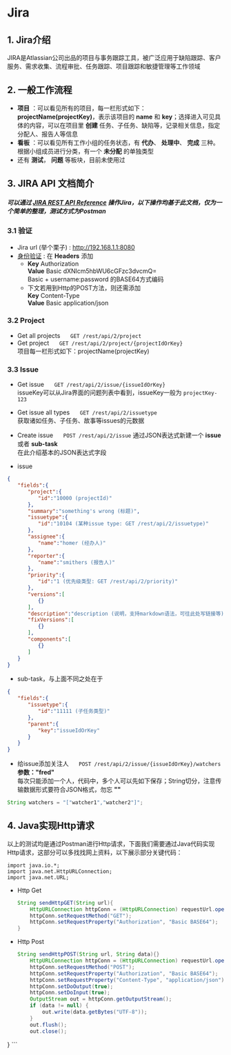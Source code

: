 # Jira

## 1. Jira介绍
JIRA是Atlassian公司出品的项目与事务跟踪工具，被广泛应用于缺陷跟踪、客户服务、需求收集、流程审批、任务跟踪、项目跟踪和敏捷管理等工作领域

## 2. 一般工作流程
  * **项目** ：可以看见所有的项目，每一栏形式如下：**projectName(projectKey)**，表示该项目的 **name** 和 **key**；选择进入可见具体的内容，可以在项目里 **创建** 任务、子任务、缺陷等，记录相关信息，指定分配人、报告人等信息
  * **看板** ：可以看见所有工作小组的任务状态，有 **代办**、 **处理中**、 **完成** 三种。根据小组成员进行分类，有一个 **未分配** 的单独类型
  * 还有 **测试**， **问题** 等板块，目前未使用过

## 3. JIRA API 文档简介
##### 可以通过 [JIRA REST API Reference](https://docs.atlassian.com/software/jira/docs/api/REST/7.1.7/?_ga=2.102340485.525700284.1517821635-1557436875.1517821556) 操作Jira，以下操作均基于此文档，仅为一个简单的整理，测试方式为Postman ####
### 3.1 验证
* Jira url (举个栗子) : http://192.168.1.1:8080  <br/>
* [身份验证](https://developer.atlassian.com/server/jira/platform/basic-authentication/) : 在 **Headers** 添加 <br/>
  * **Key** Authorization <br/>
    **Value** Basic dXNlcm5hbWU6cGFzc3dvcmQ= <br/>
    Basic + username:password 的BASE64方式编码 <br/>
  * 下文若用到Http的POST方法，则还需添加<br/>
    **Key** Content-Type <br/>
    **Value** Basic application/json <br/>

### 3.2 Project
* Get all projects &nbsp;&nbsp;&nbsp;&nbsp;&nbsp;```GET /rest/api/2/project```
* Get project &nbsp;&nbsp;&nbsp;&nbsp;&nbsp;```GET /rest/api/2/project/{projectIdOrKey}``` <br/>
项目每一栏形式如下：projectName(projectKey)

### 3.3 Issue
* Get issue &nbsp;&nbsp;&nbsp;&nbsp;&nbsp;```GET /rest/api/2/issue/{issueIdOrKey}``` <br/>
issueKey可以从Jira界面的问题列表中看到，issueKey一般为 ```projectKey-123```
* Get issue all types &nbsp;&nbsp;&nbsp;&nbsp;&nbsp;```GET /rest/api/2/issuetype``` <br/>
获取诸如任务、子任务、故事等issues的元数据
* Create issue  &nbsp;&nbsp;&nbsp;&nbsp;&nbsp;```POST /rest/api/2/issue```
通过JSON表达式新建一个 **issue** 或者 **sub-task** <br/>
在此介绍基本的JSON表达式字段 <br/>

 * issue

  ```JSON
  {
　　"fields":{
　　　　"project":{
　　　　　　"id":"10000 (projectId)"
　　　　},
　　　　"summary":"something's wrong (标题)",
　　　　"issuetype":{
　　　　　　"id":"10104 (某种issue type: GET /rest/api/2/issuetype)"
　　　　},
　　　　"assignee":{
　　　　　　"name":"homer (经办人)"
　　　　},
　　　　"reporter":{
　　　　　　"name":"smithers (报告人)"
　　　　},
　　　　"priority":{
　　　　　　"id":"1 (优先级类型: GET /rest/api/2/priority)"
　　　　},
　　　　"versions":[
　　　　　　{}
　　　　],
　　　　"description":"description (说明，支持markdown语法，可往此处写链接等)",
　　　　"fixVersions":[
　　　　　　{}
　　　　],
　　　　"components":[
　　　　　　{}
　　　　]
　　}
}
  ```

 * sub-task，与上面不同之处在于

  ```JSON
  {
 　　"fields":{
 　　　　"issuetype":{
 　　　　　　"id":"11111 (子任务类型)"
 　　　　},
 　　　　"parent":{
 　　　　　　"key":"issueIdOrKey"
 　　　　}
 　　}
 }
  ```

* 给issue添加关注人 &nbsp;&nbsp;&nbsp;&nbsp;&nbsp;```POST /rest/api/2/issue/{issueIdOrKey}/watchers``` <br/>
**参数："fred"** <br/>
每次只能添加一个人，代码中，多个人可以先如下保存；String切分，注意传输数据形式要符合JSON格式，勿忘 **""**
```java
String watchers = "["watcher1","watcher2"]";
```

## 4. Java实现Http请求
以上的测试均是通过Postman进行Http请求，下面我们需要通过Java代码实现Http请求，这部分可以多找找网上资料，以下展示部分关键代码：
```
import java.io.*;
import java.net.HttpURLConnection;
import java.net.URL;
```
* Http Get
  ```Java
  String sendHttpGET(String url){
      HttpURLConnection httpConn = (HttpURLConnection) requestUrl.openConnection();
      httpConn.setRequestMethod("GET");
      httpConn.setRequestProperty("Authorization", "Basic BASE64");
  }
  ```
* Http Post
  ```Java
  String sendHttpPOST(String url, String data){}
      HttpURLConnection httpConn = (HttpURLConnection) requestUrl.openConnection();
      httpConn.setRequestMethod("POST");
      httpConn.setRequestProperty("Authorization", "Basic BASE64");
      httpConn.setRequestProperty("Content-Type", "application/json");
      httpConn.setDoOutput(true);
      httpConn.setDoInput(true);
      OutputStream out = httpConn.getOutputStream();
      if (data != null) {
          out.write(data.getBytes("UTF-8"));
      }
      out.flush();
      out.close();
}
    ```
